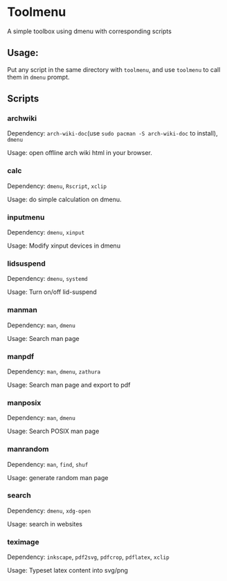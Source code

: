 # Toolmenu

A simple toolbox using dmenu with corresponding scripts

## Usage:

Put any script in the same directory with `toolmenu`, and use `toolmenu` to call them in `dmenu` prompt.

## Scripts
### archwiki

Dependency: `arch-wiki-doc`(use `sudo pacman -S arch-wiki-doc` to install), `dmenu`

Usage: open offline arch wiki html in your browser.

### calc

Dependency: `dmenu`, `Rscript`, `xclip`

Usage: do simple calculation on dmenu.

### inputmenu

Dependency: `dmenu`, `xinput`

Usage: Modify xinput devices in dmenu

### lidsuspend

Dependency: `dmenu`, `systemd`

Usage: Turn on/off lid-suspend

### manman

Dependency: `man`, `dmenu`

Usage: Search man page

### manpdf

Dependency: `man`, `dmenu`, `zathura`

Usage: Search man page and export to pdf

### manposix

Dependency: `man`, `dmenu`

Usage: Search POSIX man page

### manrandom

Dependency: `man`, `find`, `shuf`

Usage: generate random man page

### search

Dependency: `dmenu`, `xdg-open`

Usage: search in websites

### teximage

Dependency: `inkscape`, `pdf2svg`, `pdfcrop`, `pdflatex`, `xclip`

Usage: Typeset latex content into svg/png
